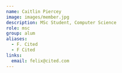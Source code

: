 ```yaml
---
name: Caitlin Piercey
image: images/member.jpg
description: MSc Student, Computer Science
role: msc
group: alum
aliases:
  - F. Cited
  - F Cited
links:
  email: felix@cited.com
---
```


